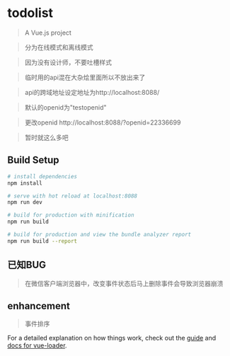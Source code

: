 # todolist

> A Vue.js project

>分为在线模式和离线模式

>因为没有设计师，不要吐槽样式

>临时用的api混在大杂烩里面所以不放出来了

>api的跨域地址设定地址为http://localhost:8088/

>默认的openid为"testopenid"

>更改openid   http://localhost:8088/?openid=22336699

>暂时就这么多吧

## Build Setup

``` bash
# install dependencies
npm install

# serve with hot reload at localhost:8088
npm run dev

# build for production with minification
npm run build

# build for production and view the bundle analyzer report
npm run build --report
```
## 已知BUG
>在微信客户端浏览器中，改变事件状态后马上删除事件会导致浏览器崩溃



## enhancement
>事件排序


For a detailed explanation on how things work, check out the [guide](http://vuejs-templates.github.io/webpack/) and [docs for vue-loader](http://vuejs.github.io/vue-loader).
